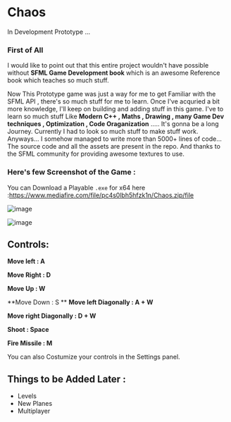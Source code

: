 # Chaos
In Development Prototype ...



### First of All 

I would like to point out that this entire project wouldn't have possible without **SFML Game Development book** which is an awesome Reference book which teaches so much stuff. 


Now This Prototype game was just a way for me to get Familiar with the SFML API ,  there's so much stuff for me to learn.  Once I've acquried a bit more knowledge, I'll keep on building and adding stuff in this game.  I've to learn so much stuff Like **Modern C++ , Maths , Drawing , many Game Dev techniques , Optimization , Code Oraganization** ..... It's gonna be a long Journey. Currently I had to look so much stuff to make stuff work.  Anyways... I somehow managed to write more than 5000+ lines of code...
The source code and all the assets are present in the repo.
And thanks to the SFML community for providing awesome textures to use.

### Here's few Screenshot of the Game :

You can Download a Playable `.exe` for x64 here :https://www.mediafire.com/file/pc4s0lbh5hfzk1n/Chaos.zip/file




![image](https://github.com/ArcShahi/Chaos/assets/90377780/45383e8a-e57a-439c-9580-5a105f4db0e7)



![image](https://github.com/ArcShahi/Chaos/assets/90377780/d31e3e22-fe10-4569-af9a-74ea1120ca4c)



## Controls:

**Move left : A**

**Move Right : D**

**Move Up : W**

**Move Down : S
**
**Move left Diagonally : A + W**

**Move right Diagonally : D + W**

**Shoot : Space**

**Fire Missile : M**


You can also Costumize your controls in the Settings panel.

## Things to be Added Later :

- Levels
- New Planes
- Multiplayer 
